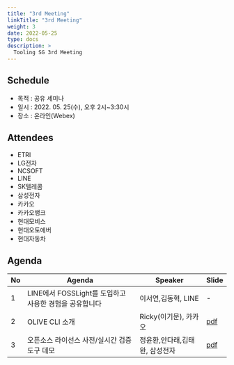```yaml
---
title: "3rd Meeting"
linkTitle: "3rd Meeting"
weight: 3
date: 2022-05-25
type: docs
description: >
  Tooling SG 3rd Meeting
---
```


## Schedule

* 목적 : 공유 세미나
* 일시 : 2022. 05. 25(수), 오후 2시~3:30시
* 장소 : 온라인(Webex)

## Attendees
* ETRI
* LG전자
* NCSOFT
* LINE
* SK텔레콤
* 삼성전자
* 카카오
* 카카오뱅크
* 현대모비스
* 현대오토에버
* 현대자동차

## Agenda
| No | Agenda           | Speaker | Slide |
|----|-----------------|------|------|
| 1  | LINE에서 FOSSLight를 도입하고 사용한 경험을 공유합니다 | 이서연,김동혁, LINE | - |
| 2  | OLIVE CLI 소개 | Ricky(이기문), 카카오 | [pdf](./Session2_Kakao.pdf) |
| 3  | 오픈소스 라이선스 사전/실시간 검증도구 데모 | 정윤환,안다래,김태완, 삼성전자 | [pdf](./Session3_Samsung_Electronics.pdf) |
